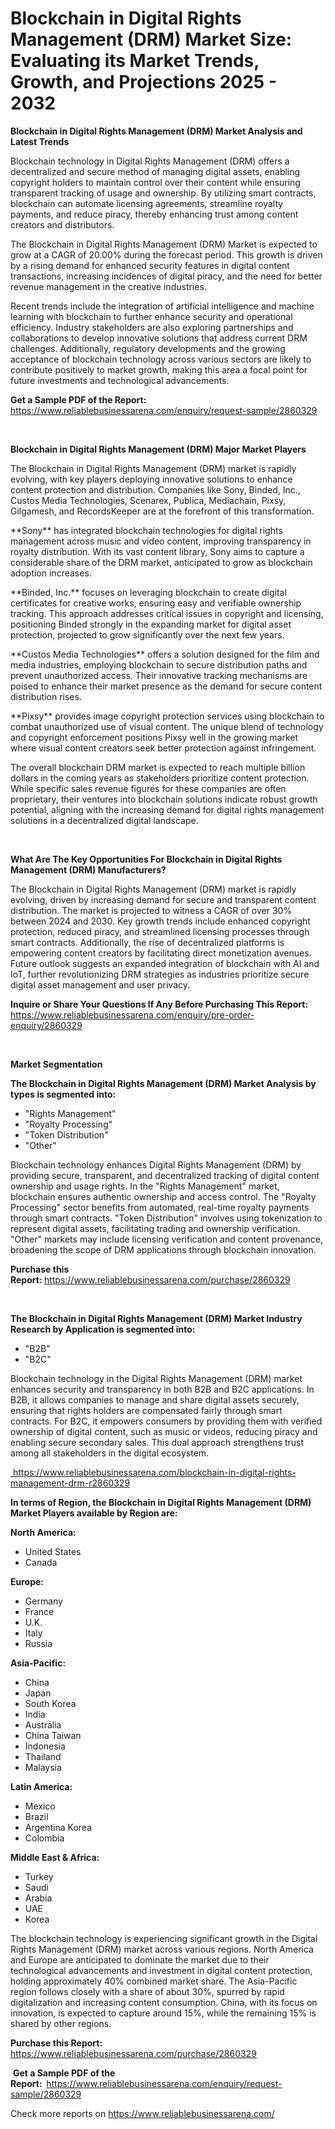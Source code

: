 <p><h1>Blockchain in Digital Rights Management (DRM) Market Size: Evaluating its Market Trends, Growth, and Projections 2025 - 2032</h1></p><p><strong>Blockchain in Digital Rights Management (DRM) Market Analysis and Latest Trends</strong></p>
<p><p>Blockchain technology in Digital Rights Management (DRM) offers a decentralized and secure method of managing digital assets, enabling copyright holders to maintain control over their content while ensuring transparent tracking of usage and ownership. By utilizing smart contracts, blockchain can automate licensing agreements, streamline royalty payments, and reduce piracy, thereby enhancing trust among content creators and distributors.</p><p>The Blockchain in Digital Rights Management (DRM) Market is expected to grow at a CAGR of 20.00% during the forecast period. This growth is driven by a rising demand for enhanced security features in digital content transactions, increasing incidences of digital piracy, and the need for better revenue management in the creative industries. </p><p>Recent trends include the integration of artificial intelligence and machine learning with blockchain to further enhance security and operational efficiency. Industry stakeholders are also exploring partnerships and collaborations to develop innovative solutions that address current DRM challenges. Additionally, regulatory developments and the growing acceptance of blockchain technology across various sectors are likely to contribute positively to market growth, making this area a focal point for future investments and technological advancements.</p></p>
<p><strong>Get a Sample PDF of the Report:&nbsp;</strong> <a href="https://www.reliablebusinessarena.com/enquiry/request-sample/2860329?utm_campaign=3368&utm_medium=2&utm_source=Github&utm_content=ia&utm_term=12032025&utm_id=blockchain-in-digital-rights-management-drm">https://www.reliablebusinessarena.com/enquiry/request-sample/2860329</a></p>
<p>&nbsp;</p>
<p><strong>Blockchain in Digital Rights Management (DRM) Major Market Players</strong></p>
<p><p>The Blockchain in Digital Rights Management (DRM) market is rapidly evolving, with key players deploying innovative solutions to enhance content protection and distribution. Companies like Sony, Binded, Inc., Custos Media Technologies, Scenarex, Publica, Mediachain, Pixsy, Gilgamesh, and RecordsKeeper are at the forefront of this transformation.</p><p>**Sony** has integrated blockchain technologies for digital rights management across music and video content, improving transparency in royalty distribution. With its vast content library, Sony aims to capture a considerable share of the DRM market, anticipated to grow as blockchain adoption increases.</p><p>**Binded, Inc.** focuses on leveraging blockchain to create digital certificates for creative works, ensuring easy and verifiable ownership tracking. This approach addresses critical issues in copyright and licensing, positioning Binded strongly in the expanding market for digital asset protection, projected to grow significantly over the next few years.</p><p>**Custos Media Technologies** offers a solution designed for the film and media industries, employing blockchain to secure distribution paths and prevent unauthorized access. Their innovative tracking mechanisms are poised to enhance their market presence as the demand for secure content distribution rises.</p><p>**Pixsy** provides image copyright protection services using blockchain to combat unauthorized use of visual content. The unique blend of technology and copyright enforcement positions Pixsy well in the growing market where visual content creators seek better protection against infringement.</p><p>The overall blockchain DRM market is expected to reach multiple billion dollars in the coming years as stakeholders prioritize content protection. While specific sales revenue figures for these companies are often proprietary, their ventures into blockchain solutions indicate robust growth potential, aligning with the increasing demand for digital rights management solutions in a decentralized digital landscape.</p></p>
<p>&nbsp;</p>
<p><strong>What Are The Key Opportunities For Blockchain in Digital Rights Management (DRM) Manufacturers?</strong></p>
<p><p>The Blockchain in Digital Rights Management (DRM) market is rapidly evolving, driven by increasing demand for secure and transparent content distribution. The market is projected to witness a CAGR of over 30% between 2024 and 2030. Key growth trends include enhanced copyright protection, reduced piracy, and streamlined licensing processes through smart contracts. Additionally, the rise of decentralized platforms is empowering content creators by facilitating direct monetization avenues. Future outlook suggests an expanded integration of blockchain with AI and IoT, further revolutionizing DRM strategies as industries prioritize secure digital asset management and user privacy.</p></p>
<p><strong>Inquire or Share Your Questions If Any Before Purchasing This Report:</strong> <a href="https://www.reliablebusinessarena.com/enquiry/pre-order-enquiry/2860329?utm_campaign=3368&utm_medium=2&utm_source=Github&utm_content=ia&utm_term=12032025&utm_id=blockchain-in-digital-rights-management-drm">https://www.reliablebusinessarena.com/enquiry/pre-order-enquiry/2860329</a></p>
<p>&nbsp;</p>
<p><strong>Market Segmentation</strong></p>
<p><strong>The Blockchain in Digital Rights Management (DRM) Market Analysis by types is segmented into:</strong></p>
<p><ul><li>"Rights Management"</li><li>"Royalty Processing"</li><li>"Token Distribution"</li><li>"Other"</li></ul></p>
<p><p>Blockchain technology enhances Digital Rights Management (DRM) by providing secure, transparent, and decentralized tracking of digital content ownership and usage rights. In the "Rights Management" market, blockchain ensures authentic ownership and access control. The "Royalty Processing" sector benefits from automated, real-time royalty payments through smart contracts. "Token Distribution" involves using tokenization to represent digital assets, facilitating trading and ownership verification. "Other" markets may include licensing verification and content provenance, broadening the scope of DRM applications through blockchain innovation.</p></p>
<p><strong>Purchase this Report:&nbsp;</strong><a href="https://www.reliablebusinessarena.com/purchase/2860329?utm_campaign=3368&utm_medium=2&utm_source=Github&utm_content=ia&utm_term=12032025&utm_id=blockchain-in-digital-rights-management-drm">https://www.reliablebusinessarena.com/purchase/2860329</a></p>
<p>&nbsp;</p>
<p><strong>The Blockchain in Digital Rights Management (DRM) Market Industry Research by Application is segmented into:</strong></p>
<p><ul><li>"B2B"</li><li>"B2C"</li></ul></p>
<p><p>Blockchain technology in the Digital Rights Management (DRM) market enhances security and transparency in both B2B and B2C applications. In B2B, it allows companies to manage and share digital assets securely, ensuring that rights holders are compensated fairly through smart contracts. For B2C, it empowers consumers by providing them with verified ownership of digital content, such as music or videos, reducing piracy and enabling secure secondary sales. This dual approach strengthens trust among all stakeholders in the digital ecosystem.</p></p>
<p><a href="https://www.reliablebusinessarena.com/blockchain-in-digital-rights-management-drm-r2860329?utm_campaign=3368&utm_medium=2&utm_source=Github&utm_content=ia&utm_term=12032025&utm_id=blockchain-in-digital-rights-management-drm">&nbsp;https://www.reliablebusinessarena.com/blockchain-in-digital-rights-management-drm-r2860329</a></p>
<p><strong>In terms of Region, the Blockchain in Digital Rights Management (DRM) Market Players available by Region are:</strong></p>
<p>
    <p> <strong> North America: </strong>
        <ul>
            <li>United States</li>
            <li>Canada</li>
        </ul>
        </p> 
    <p> <strong> Europe: </strong>
        <ul>
            <li>Germany</li>
            <li>France</li>
            <li>U.K.</li>
            <li>Italy</li>
            <li>Russia</li>
        </ul>
        </p> 
    <p> <strong> Asia-Pacific: </strong>
        <ul>
            <li>China</li>
            <li>Japan</li>
            <li>South Korea</li>
            <li>India</li>
            <li>Australia</li>
            <li>China Taiwan</li>
            <li>Indonesia</li>
            <li>Thailand</li>
            <li>Malaysia</li>
        </ul>
        </p> 
    <p> <strong> Latin America: </strong>
        <ul>
            <li>Mexico</li>
            <li>Brazil</li>
            <li>Argentina Korea</li>
            <li>Colombia</li>
        </ul>
        </p> 
    <p> <strong> Middle East & Africa: </strong>
        <ul>
            <li>Turkey</li>
            <li>Saudi</li>
            <li>Arabia</li>
            <li>UAE</li>
            <li>Korea</li>
        </ul>
    </p>
    </p>
<p><p>The blockchain technology is experiencing significant growth in the Digital Rights Management (DRM) market across various regions. North America and Europe are anticipated to dominate the market due to their technological advancements and investment in digital content protection, holding approximately 40% combined market share. The Asia-Pacific region follows closely with a share of about 30%, spurred by rapid digitalization and increasing content consumption. China, with its focus on innovation, is expected to capture around 15%, while the remaining 15% is shared by other regions.</p></p>
<p><strong>Purchase this Report: </strong><a href="https://www.reliablebusinessarena.com/purchase/2860329?utm_campaign=3368&utm_medium=2&utm_source=Github&utm_content=ia&utm_term=12032025&utm_id=blockchain-in-digital-rights-management-drm">https://www.reliablebusinessarena.com/purchase/2860329</a></p>
<p>&nbsp;<strong>Get a Sample PDF of the Report:&nbsp;&nbsp;</strong><a href="https://www.reliablebusinessarena.com/enquiry/request-sample/2860329?utm_campaign=3368&utm_medium=2&utm_source=Github&utm_content=ia&utm_term=12032025&utm_id=blockchain-in-digital-rights-management-drm">https://www.reliablebusinessarena.com/enquiry/request-sample/2860329</a></p>
<p><strong></strong></p>
<p>Check more reports on <a href="https://www.reliablebusinessarena.com/?utm_campaign=3368&utm_medium=2&utm_source=Github&utm_content=ia&utm_term=12032025&utm_id=blockchain-in-digital-rights-management-drm">https://www.reliablebusinessarena.com/</a></p>